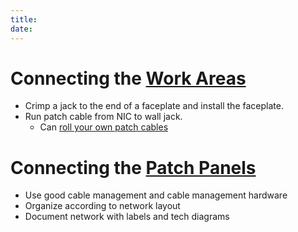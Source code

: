 ```yaml
---
title: 
date: 
---
```


# Connecting the [Work Areas](20201018161056-work-area.md)

-   Crimp a jack to the end of a faceplate and install the faceplate.
-   Run patch cable from NIC to wall jack.
    -   Can [roll your own patch cables](20201019131029-crimping-rj-45.md)

# Connecting the [Patch Panels](20201018180109-patch-panel.md)

-   Use good cable management and cable management hardware
-   Organize according to network layout
-   Document network with labels and tech diagrams

